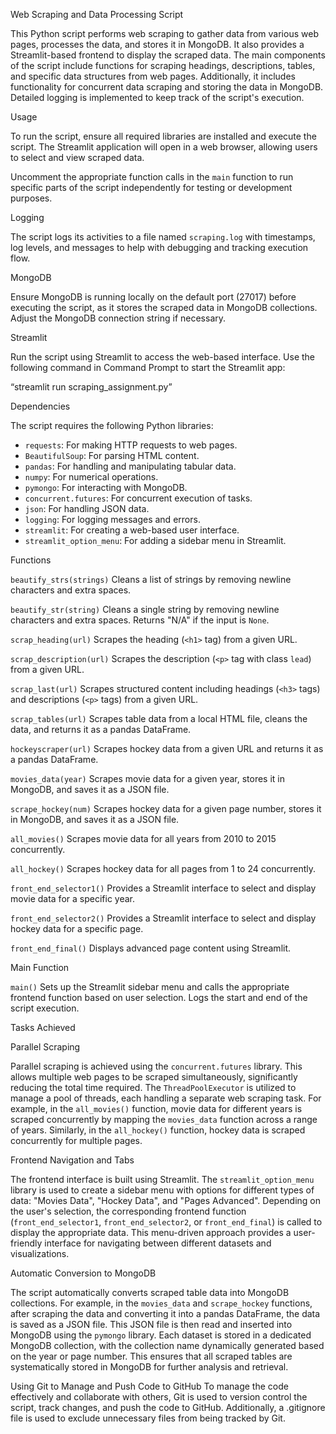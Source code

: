  Web Scraping and Data Processing Script

This Python script performs web scraping to gather data from various web pages, processes the data, and stores it in MongoDB. It also provides a Streamlit-based frontend to display the scraped data. The main components of the script include functions for scraping headings, descriptions, tables, and specific data structures from web pages. Additionally, it includes functionality for concurrent data scraping and storing the data in MongoDB. Detailed logging is implemented to keep track of the script's execution.

Usage

To run the script, ensure all required libraries are installed and execute the script. The Streamlit application will open in a web browser, allowing users to select and view scraped data.

Uncomment the appropriate function calls in the `main` function to run specific parts of the script independently for testing or development purposes.

Logging

The script logs its activities to a file named `scraping.log` with timestamps, log levels, and messages to help with debugging and tracking execution flow.

MongoDB

Ensure MongoDB is running locally on the default port (27017) before executing the script, as it stores the scraped data in MongoDB collections. Adjust the MongoDB connection string if necessary.

Streamlit

Run the script using Streamlit to access the web-based interface. Use the following command in Command Prompt to start the Streamlit app:


“streamlit run scraping_assignment.py”







Dependencies

The script requires the following Python libraries:
- `requests`: For making HTTP requests to web pages.
- `BeautifulSoup`: For parsing HTML content.
- `pandas`: For handling and manipulating tabular data.
- `numpy`: For numerical operations.
- `pymongo`: For interacting with MongoDB.
- `concurrent.futures`: For concurrent execution of tasks.
- `json`: For handling JSON data.
- `logging`: For logging messages and errors.
- `streamlit`: For creating a web-based user interface.
- `streamlit_option_menu`: For adding a sidebar menu in Streamlit.

 Functions

`beautify_strs(strings)`
Cleans a list of strings by removing newline characters and extra spaces.

`beautify_str(string)`
Cleans a single string by removing newline characters and extra spaces. Returns "N/A" if the input is `None`.

`scrap_heading(url)`
Scrapes the heading (`<h1>` tag) from a given URL.

`scrap_description(url)`
Scrapes the description (`<p>` tag with class `lead`) from a given URL.

`scrap_last(url)`
Scrapes structured content including headings (`<h3>` tags) and descriptions (`<p>` tags) from a given URL.


`scrap_tables(url)`
Scrapes table data from a local HTML file, cleans the data, and returns it as a pandas DataFrame.

`hockeyscraper(url)`
Scrapes hockey data from a given URL and returns it as a pandas DataFrame.

`movies_data(year)`
Scrapes movie data for a given year, stores it in MongoDB, and saves it as a JSON file.

`scrape_hockey(num)`
Scrapes hockey data for a given page number, stores it in MongoDB, and saves it as a JSON file.

`all_movies()`
Scrapes movie data for all years from 2010 to 2015 concurrently.

 `all_hockey()`
Scrapes hockey data for all pages from 1 to 24 concurrently.

 `front_end_selector1()`
Provides a Streamlit interface to select and display movie data for a specific year.

 `front_end_selector2()`
Provides a Streamlit interface to select and display hockey data for a specific page.

 `front_end_final()`
Displays advanced page content using Streamlit.

Main Function

`main()`
Sets up the Streamlit sidebar menu and calls the appropriate frontend function based on user selection. Logs the start and end of the script execution.














Tasks Achieved

Parallel Scraping

Parallel scraping is achieved using the `concurrent.futures` library. This allows multiple web pages to be scraped simultaneously, significantly reducing the total time required. The `ThreadPoolExecutor` is utilized to manage a pool of threads, each handling a separate web scraping task. For example, in the `all_movies()` function, movie data for different years is scraped concurrently by mapping the `movies_data` function across a range of years. Similarly, in the `all_hockey()` function, hockey data is scraped concurrently for multiple pages.

Frontend Navigation and Tabs

The frontend interface is built using Streamlit. The `streamlit_option_menu` library is used to create a sidebar menu with options for different types of data: "Movies Data", "Hockey Data", and "Pages Advanced". Depending on the user's selection, the corresponding frontend function (`front_end_selector1`, `front_end_selector2`, or `front_end_final`) is called to display the appropriate data. This menu-driven approach provides a user-friendly interface for navigating between different datasets and visualizations.

Automatic Conversion to MongoDB

The script automatically converts scraped table data into MongoDB collections. For example, in the `movies_data` and `scrape_hockey` functions, after scraping the data and converting it into a pandas DataFrame, the data is saved as a JSON file. This JSON file is then read and inserted into MongoDB using the `pymongo` library. Each dataset is stored in a dedicated MongoDB collection, with the collection name dynamically generated based on the year or page number. This ensures that all scraped tables are systematically stored in MongoDB for further analysis and retrieval.

Using Git to Manage and Push Code to GitHub
To manage the code effectively and collaborate with others, Git is used to version control the script, track changes, and push the code to GitHub. Additionally, a .gitignore file is used to exclude unnecessary files from being tracked by Git.
